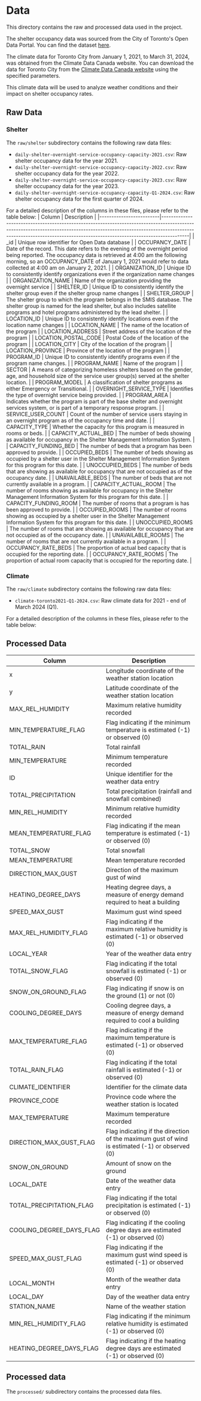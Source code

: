 # Data

This directory contains the raw and processed data used in the project.

The shelter occupancy data was sourced from the City of Toronto's Open Data Portal. You can find the dataset [here](https://open.toronto.ca/dataset/daily-shelter-overnight-service-occupancy-capacity/).

The climate data for Toronto City from January 1, 2021, to March 31, 2024, was obtained from the Climate Data Canada website. You can download the data for Toronto City from the [Climate Data Canada website](https://climatedata.ca/download/#station-download) using the specified parameters. 

This climate data will be used to analyze weather conditions and their impact on shelter occupancy rates.

## Raw Data
### Shelter

The `raw/shelter` subdirectory contains the following raw data files:

- `daily-shelter-overnight-service-occupancy-capacity-2021.csv`: Raw shelter occupancy data for the year 2021.
- `daily-shelter-overnight-service-occupancy-capacity-2022.csv`: Raw shelter occupancy data for the year 2022.
- `daily-shelter-overnight-service-occupancy-capacity-2023.csv`: Raw shelter occupancy data for the year 2023.
- `daily-shelter-overnight-service-occupancy-capacity-Q1-2024.csv`: Raw shelter occupancy data for the first quarter of 2024.

For a detailed description of the columns in these files, please refer to the table below:
| Column                  | Description                                                                                                                                                                                                                                         |
|-------------------------|-----------------------------------------------------------------------------------------------------------------------------------------------------------------------------------------------------------------------------------------------------|
| _id                     | Unique row identifier for Open Data database                                                                                                                                                                                                         |
| OCCUPANCY_DATE          | Date of the record. This date refers to the evening of the overnight period being reported. The occupancy data is retrieved at 4:00 am the following morning, so an OCCUPANCY_DATE of January 1, 2021 would refer to data collected at 4:00 am on January 2, 2021. |
| ORGANIZATION_ID         | Unique ID to consistently identify organizations even if the organization name changes                                                                                                                                                              |
| ORGANIZATION_NAME       | Name of the organization providing the overnight service                                                                                                                                                                                           |
| SHELTER_ID              | Unique ID to consistently identify the shelter group even if the shelter group name changes                                                                                                                                                         |
| SHELTER_GROUP           | The shelter group to which the program belongs in the SMIS database. The shelter group is named for the lead shelter, but also includes satellite programs and hotel programs administered by the lead shelter.                                      |
| LOCATION_ID             | Unique ID to consistently identify locations even if the location name changes                                                                                                                                                                     |
| LOCATION_NAME           | The name of the location of the program                                                                                                                                                                                                             |
| LOCATION_ADDRESS        | Street address of the location of the program                                                                                                                                                                                                       |
| LOCATION_POSTAL_CODE    | Postal Code of the location of the program                                                                                                                                                                                                          |
| LOCATION_CITY           | City of the location of the program                                                                                                                                                                                                                 |
| LOCATION_PROVINCE       | Province of the location of the program                                                                                                                                                                                                             |
| PROGRAM_ID              | Unique ID to consistently identify programs even if the program name changes.                                                                                                                                                                       |
| PROGRAM_NAME            | Name of the program                                                                                                                                                                                                                                 |
| SECTOR                  | A means of categorizing homeless shelters based on the gender, age, and household size of the service user group(s) served at the shelter location.                                                                                                                                                                      |
| PROGRAM_MODEL           | A classification of shelter programs as either Emergency or Transitional.                                                                                                                                                                            |
| OVERNIGHT_SERVICE_TYPE  | Identifies the type of overnight service being provided.                                                                                                                                                                                            |
| PROGRAM_AREA            | Indicates whether the program is part of the base shelter and overnight services system, or is part of a temporary response program.                                                                                                                                                                               |
| SERVICE_USER_COUNT      | Count of the number of service users staying in an overnight program as of the occupancy time and date.                                                                                                                                              |
| CAPACITY_TYPE           | Whether the capacity for this program is measured in rooms or beds.                                                                                                                                                                                  |
| CAPACITY_ACTUAL_BED     | The number of beds showing as available for occupancy in the Shelter Management Information System.                                                                                                                                                  |
| CAPACITY_FUNDING_BED    | The number of beds that a program has been approved to provide.                                                                                                                                                                                      |
| OCCUPIED_BEDS           | The number of beds showing as occupied by a shelter user in the Shelter Management Information System for this program for this date.                                                                                                                                                                                |
| UNOCCUPIED_BEDS         | The number of beds that are showing as available for occupancy that are not occupied as of the occupancy date.                                                                                                                                                                                                    |
| UNAVAILABLE_BEDS        | The number of beds that are not currently available in a program.                                                                                                                                                                                     |
| CAPACITY_ACTUAL_ROOM    | The number of rooms showing as available for occupancy in the Shelter Management Information System for this program for this date.                                                                                                                                                                                 |
| CAPACITY_FUNDING_ROOM   | The number of rooms that a program is has been approved to provide.                                                                                                                                                                                   |
| OCCUPIED_ROOMS          | The number of rooms showing as occupied by a shelter user in the Shelter Management Information System for this program for this date.                                                                                                                                                                               |
| UNOCCUPIED_ROOMS        | The number of rooms that are showing as available for occupancy that are not occupied as of the occupancy date.                                                                                                                                                                                                    |
| UNAVAILABLE_ROOMS       | The number of rooms that are not currently available in a program.                                                                                                                                                                                    |
| OCCUPANCY_RATE_BEDS     | The proportion of actual bed capacity that is occupied for the reporting date.                                                                                                                                                                        |
| OCCUPANCY_RATE_ROOMS    | The proportion of actual room capacity that is occupied for the reporting date.                                                                                                                                                                       |
### Climate
The `raw/climate` subdirectory contains the following raw data files:

- `climate-toronto2021-Q1-2024.csv`: Raw climate data for 2021 - end of March 2024 (Q1).

For a detailed description of the columns in these files, please refer to the table below:

## Processed Data
| Column                   | Description                                                                                                                                                                                                                                   |
|--------------------------|-----------------------------------------------------------------------------------------------------------------------------------------------------------------------------------------------------------------------------------------------|
| x                        | Longitude coordinate of the weather station location                                                                                                                                                                                          |
| y                        | Latitude coordinate of the weather station location                                                                                                                                                                                           |
| MAX_REL_HUMIDITY         | Maximum relative humidity recorded                                                                                                                                                                                                             |
| MIN_TEMPERATURE_FLAG     | Flag indicating if the minimum temperature is estimated (-1) or observed (0)                                                                                                                                                                 |
| TOTAL_RAIN               | Total rainfall                                                                                                                                                                                                                                 |
| MIN_TEMPERATURE          | Minimum temperature recorded                                                                                                                                                                                                                   |
| ID                       | Unique identifier for the weather data entry                                                                                                                                                                                                  |
| TOTAL_PRECIPITATION      | Total precipitation (rainfall and snowfall combined)                                                                                                                                                                                          |
| MIN_REL_HUMIDITY         | Minimum relative humidity recorded                                                                                                                                                                                                            |
| MEAN_TEMPERATURE_FLAG    | Flag indicating if the mean temperature is estimated (-1) or observed (0)                                                                                                                                                                      |
| TOTAL_SNOW               | Total snowfall                                                                                                                                                                                                                                 |
| MEAN_TEMPERATURE         | Mean temperature recorded                                                                                                                                                                                                                      |
| DIRECTION_MAX_GUST       | Direction of the maximum gust of wind                                                                                                                                                                                                         |
| HEATING_DEGREE_DAYS      | Heating degree days, a measure of energy demand required to heat a building                                                                                                                                                                    |
| SPEED_MAX_GUST           | Maximum gust wind speed                                                                                                                                                                                                                        |
| MAX_REL_HUMIDITY_FLAG    | Flag indicating if the maximum relative humidity is estimated (-1) or observed (0)                                                                                                                                                             |
| LOCAL_YEAR               | Year of the weather data entry                                                                                                                                                                                                                |
| TOTAL_SNOW_FLAG          | Flag indicating if the total snowfall is estimated (-1) or observed (0)                                                                                                                                                                        |
| SNOW_ON_GROUND_FLAG      | Flag indicating if snow is on the ground (1) or not (0)                                                                                                                                                                                       |
| COOLING_DEGREE_DAYS      | Cooling degree days, a measure of energy demand required to cool a building                                                                                                                                                                    |
| MAX_TEMPERATURE_FLAG     | Flag indicating if the maximum temperature is estimated (-1) or observed (0)                                                                                                                                                                   |
| TOTAL_RAIN_FLAG          | Flag indicating if the total rainfall is estimated (-1) or observed (0)                                                                                                                                                                       |
| CLIMATE_IDENTIFIER       | Identifier for the climate data                                                                                                                                                                                                               |
| PROVINCE_CODE            | Province code where the weather station is located                                                                                                                                                                                             |
| MAX_TEMPERATURE          | Maximum temperature recorded                                                                                                                                                                                                                   |
| DIRECTION_MAX_GUST_FLAG  | Flag indicating if the direction of the maximum gust of wind is estimated (-1) or observed (0)                                                                                                                                                 |
| SNOW_ON_GROUND           | Amount of snow on the ground                                                                                                                                                                                                                   |
| LOCAL_DATE               | Date of the weather data entry                                                                                                                                                                                                                |
| TOTAL_PRECIPITATION_FLAG | Flag indicating if the total precipitation is estimated (-1) or observed (0)                                                                                                                                                                   |
| COOLING_DEGREE_DAYS_FLAG | Flag indicating if the cooling degree days are estimated (-1) or observed (0)                                                                                                                                                                 |
| SPEED_MAX_GUST_FLAG      | Flag indicating if the maximum gust wind speed is estimated (-1) or observed (0)                                                                                                                                                               |
| LOCAL_MONTH              | Month of the weather data entry                                                                                                                                                                                                                |
| LOCAL_DAY                | Day of the weather data entry                                                                                                                                                                                                                  |
| STATION_NAME             | Name of the weather station                                                                                                                                                                                                                   |
| MIN_REL_HUMIDITY_FLAG    | Flag indicating if the minimum relative humidity is estimated (-1) or observed (0)                                                                                                                                                             |
| HEATING_DEGREE_DAYS_FLAG | Flag indicating if the heating degree days are estimated (-1) or observed (0)                                                                                                                                                                 |

## Processed data
The `processed/` subdirectory contains the processed data files.

